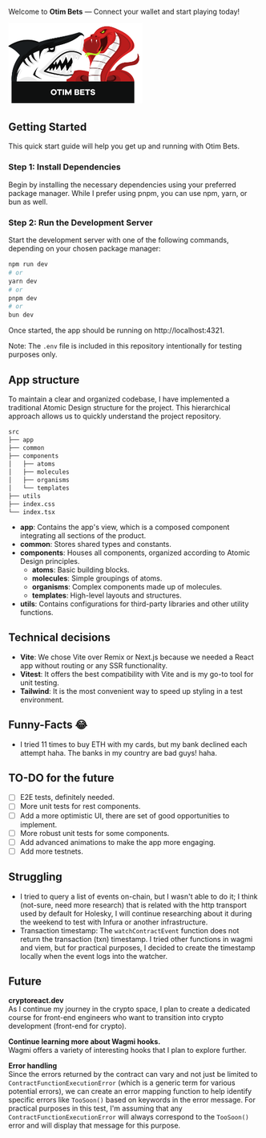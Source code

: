 Welcome to **Otim Bets** — Connect your wallet and start playing today!

<img height="160" src="https://raw.githubusercontent.com/carlosvq/juniorvillegas.com/main/public/otim-bets.svg">

<div style="margin-top: 32px">

## Getting Started

This quick start guide will help you get up and running with Otim Bets.

### Step 1: Install Dependencies

Begin by installing the necessary dependencies using your preferred package manager. While I prefer using pnpm, you can use npm, yarn, or bun as well.

### Step 2: Run the Development Server

Start the development server with one of the following commands, depending on your chosen package manager:

```bash
npm run dev
# or
yarn dev
# or
pnpm dev
# or
bun dev
```

Once started, the app should be running on http://localhost:4321.

Note: The `.env` file is included in this repository intentionally for testing purposes only.

## App structure

To maintain a clear and organized codebase, I have implemented a traditional Atomic Design structure for the project. This hierarchical approach allows us to quickly understand the project repository.

```
src
├── app
├── common
├── components
│   ├── atoms
│   ├── molecules
│   ├── organisms
│   └── templates
├── utils
├── index.css
└── index.tsx
```

- **app**: Contains the app's view, which is a composed component integrating all sections of the product.
- **common**: Stores shared types and constants.
- **components**: Houses all components, organized according to Atomic Design principles.
  - **atoms**: Basic building blocks.
  - **molecules**: Simple groupings of atoms.
  - **organisms**: Complex components made up of molecules.
  - **templates**: High-level layouts and structures.
- **utils**: Contains configurations for third-party libraries and other utility functions.

## Technical decisions

- **Vite**: We chose Vite over Remix or Next.js because we needed a React app without routing or any SSR functionality.
- **Vitest**: It offers the best compatibility with Vite and is my go-to tool for unit testing.
- **Tailwind**: It is the most convenient way to speed up styling in a test environment.

## Funny-Facts 😂

- I tried 11 times to buy ETH with my cards, but my bank declined each attempt haha. The banks in my country are bad guys! haha.

## TO-DO for the future

- [ ] E2E tests, definitely needed.
- [ ] More unit tests for rest components.
- [ ] Add a more optimistic UI, there are set of good opportunities to implement.
- [ ] More robust unit tests for some components.
- [ ] Add advanced animations to make the app more engaging.
- [ ] Add more testnets.

## Struggling

- I tried to query a list of events on-chain, but I wasn't able to do it; I think (not-sure, need more research) that is related with the http transport used by default for Holesky, I will continue researching about it during the weekend to test with Infura or another infrastructure.
- Transaction timestamp: The `watchContractEvent` function does not return the transaction (txn) timestamp. I tried other functions in wagmi and viem, but for practical purposes, I decided to create the timestamp locally when the event logs into the watcher.

## Future

**cryptoreact.dev**<br />
As I continue my journey in the crypto space, I plan to create a dedicated course for front-end engineers who want to transition into crypto development (front-end for crypto).

**Continue learning more about Wagmi hooks.**<br />
Wagmi offers a variety of interesting hooks that I plan to explore further.

**Error handling**<br />
Since the errors returned by the contract can vary and not just be limited to `ContractFunctionExecutionError` (which is a generic term for various potential errors), we can create an error mapping function to help identify specific errors like `TooSoon()` based on keywords in the error message. For practical purposes in this test, I'm assuming that any `ContractFunctionExecutionError` will always correspond to the `TooSoon()` error and will display that message for this purpose.

</div>
